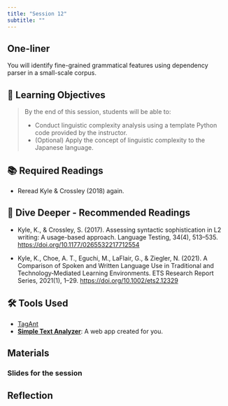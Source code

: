 ```yaml
---
title: "Session 12"
subtitle: ""
---
```


## One-liner

You will identify fine-grained grammatical features using dependency parser in a small-scale corpus.

## 🎯 Learning Objectives

> By the end of this session, students will be able to:
> 
> - Conduct linguistic complexity analysis using a template Python code provided by the instructor.
> - (Optional) Apply the concept of linguistic complexity to the Japanese language.


## 📚 Required Readings

- Reread Kyle & Crossley (2018) again.

## 🌊 Dive Deeper - Recommended Readings

- Kyle, K., & Crossley, S. (2017). Assessing syntactic sophistication in L2 writing: A usage-based approach. Language Testing, 34(4), 513–535. https://doi.org/10.1177/0265532217712554

- Kyle, K., Choe, A. T., Eguchi, M., LaFlair, G., & Ziegler, N. (2021). A Comparison of Spoken and Written Language Use in Traditional and Technology‐Mediated Learning Environments. ETS Research Report Series, 2021(1), 1–29. https://doi.org/10.1002/ets2.12329



##  🛠️ Tools Used

- [TagAnt](https://www.laurenceanthony.net/software/tagant/)
- **[Simple Text Analyzer](https://huggingface.co/spaces/egumasa/simple-text-analyzer)**: A web app created for you.

## Materials

### Slides for the session

<!-- <div class="d-flex gap-2 mb-3">
  
[📊 View Interactive Slides (Under construction)](../../slides/session-12.html){.btn .btn-primary .btn-lg target="_blank"} 

</div>  -->


## Reflection



<!-- 
<iframe src="session1-intro/slides/slides.html" width="100%" height="600px" frameborder="0"></iframe>

[View slides in fullscreen](session1-intro/slides/slides.html){target="_blank"} -->
